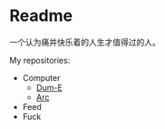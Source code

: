 # Readme
一个认为痛并快乐着的人生才值得过的人。

My repositories:
- Computer
  - [Dum-E](https://github.com/Hcpty/dum-e)
  - [Arc](https://github.com/Hcpty/arc)
- Feed
- Fuck

